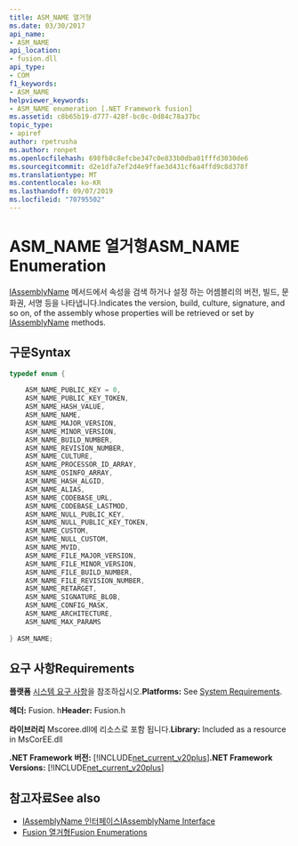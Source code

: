 ```yaml
---
title: ASM_NAME 열거형
ms.date: 03/30/2017
api_name:
- ASM_NAME
api_location:
- fusion.dll
api_type:
- COM
f1_keywords:
- ASM_NAME
helpviewer_keywords:
- ASM_NAME enumeration [.NET Framework fusion]
ms.assetid: c8b65b19-d777-428f-bc0c-0d84c78a37bc
topic_type:
- apiref
author: rpetrusha
ms.author: ronpet
ms.openlocfilehash: 698fb8c8efcbe347c0e833b0dba01fffd3030de6
ms.sourcegitcommit: d2e1dfa7ef2d4e9ffae3d431cf6a4ffd9c8d378f
ms.translationtype: MT
ms.contentlocale: ko-KR
ms.lasthandoff: 09/07/2019
ms.locfileid: "70795502"
---
```

# <a name="asm_name-enumeration"></a><span data-ttu-id="427f8-102">ASM_NAME 열거형</span><span class="sxs-lookup"><span data-stu-id="427f8-102">ASM_NAME Enumeration</span></span>
<span data-ttu-id="427f8-103">[IAssemblyName](iassemblyname-interface.md) 메서드에서 속성을 검색 하거나 설정 하는 어셈블리의 버전, 빌드, 문화권, 서명 등을 나타냅니다.</span><span class="sxs-lookup"><span data-stu-id="427f8-103">Indicates the version, build, culture, signature, and so on, of the assembly whose properties will be retrieved or set by [IAssemblyName](iassemblyname-interface.md) methods.</span></span>  
  
## <a name="syntax"></a><span data-ttu-id="427f8-104">구문</span><span class="sxs-lookup"><span data-stu-id="427f8-104">Syntax</span></span>  
  
```cpp  
typedef enum {  
  
    ASM_NAME_PUBLIC_KEY = 0,  
    ASM_NAME_PUBLIC_KEY_TOKEN,  
    ASM_NAME_HASH_VALUE,  
    ASM_NAME_NAME,  
    ASM_NAME_MAJOR_VERSION,  
    ASM_NAME_MINOR_VERSION,  
    ASM_NAME_BUILD_NUMBER,  
    ASM_NAME_REVISION_NUMBER,  
    ASM_NAME_CULTURE,  
    ASM_NAME_PROCESSOR_ID_ARRAY,  
    ASM_NAME_OSINFO_ARRAY,  
    ASM_NAME_HASH_ALGID,  
    ASM_NAME_ALIAS,  
    ASM_NAME_CODEBASE_URL,  
    ASM_NAME_CODEBASE_LASTMOD,  
    ASM_NAME_NULL_PUBLIC_KEY,  
    ASM_NAME_NULL_PUBLIC_KEY_TOKEN,  
    ASM_NAME_CUSTOM,  
    ASM_NAME_NULL_CUSTOM,   
    ASM_NAME_MVID,  
    ASM_NAME_FILE_MAJOR_VERSION,  
    ASM_NAME_FILE_MINOR_VERSION,  
    ASM_NAME_FILE_BUILD_NUMBER,  
    ASM_NAME_FILE_REVISION_NUMBER,  
    ASM_NAME_RETARGET,  
    ASM_NAME_SIGNATURE_BLOB,  
    ASM_NAME_CONFIG_MASK,  
    ASM_NAME_ARCHITECTURE,  
    ASM_NAME_MAX_PARAMS  
  
} ASM_NAME;  
```  
  
## <a name="requirements"></a><span data-ttu-id="427f8-105">요구 사항</span><span class="sxs-lookup"><span data-stu-id="427f8-105">Requirements</span></span>  
 <span data-ttu-id="427f8-106">**플랫폼** [시스템 요구 사항](../../get-started/system-requirements.md)을 참조하십시오.</span><span class="sxs-lookup"><span data-stu-id="427f8-106">**Platforms:** See [System Requirements](../../get-started/system-requirements.md).</span></span>  
  
 <span data-ttu-id="427f8-107">**헤더:** Fusion. h</span><span class="sxs-lookup"><span data-stu-id="427f8-107">**Header:** Fusion.h</span></span>  
  
 <span data-ttu-id="427f8-108">**라이브러리** Mscoree.dll에 리소스로 포함 됩니다.</span><span class="sxs-lookup"><span data-stu-id="427f8-108">**Library:** Included as a resource in MsCorEE.dll</span></span>  
  
 <span data-ttu-id="427f8-109">**.NET Framework 버전:** [!INCLUDE[net_current_v20plus](../../../../includes/net-current-v20plus-md.md)]</span><span class="sxs-lookup"><span data-stu-id="427f8-109">**.NET Framework Versions:** [!INCLUDE[net_current_v20plus](../../../../includes/net-current-v20plus-md.md)]</span></span>  
  
## <a name="see-also"></a><span data-ttu-id="427f8-110">참고자료</span><span class="sxs-lookup"><span data-stu-id="427f8-110">See also</span></span>

- [<span data-ttu-id="427f8-111">IAssemblyName 인터페이스</span><span class="sxs-lookup"><span data-stu-id="427f8-111">IAssemblyName Interface</span></span>](iassemblyname-interface.md)
- [<span data-ttu-id="427f8-112">Fusion 열거형</span><span class="sxs-lookup"><span data-stu-id="427f8-112">Fusion Enumerations</span></span>](fusion-enumerations.md)
